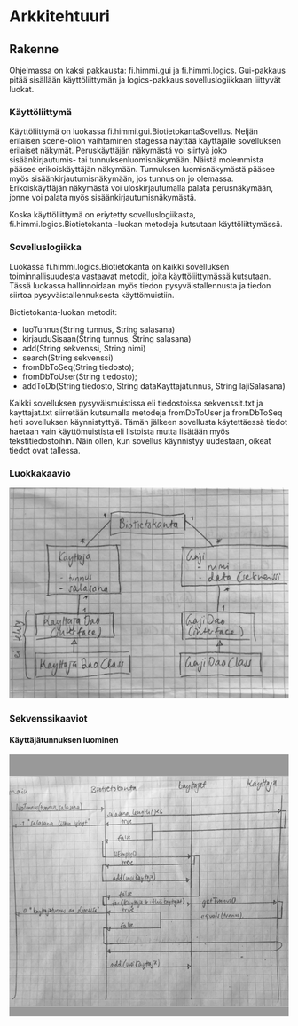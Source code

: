 # Arkkitehtuuri

## Rakenne

Ohjelmassa on kaksi pakkausta: fi.himmi.gui ja fi.himmi.logics. Gui-pakkaus pitää sisällään käyttöliittymän ja logics-pakkaus sovelluslogiikkaan liittyvät luokat.

### Käyttöliittymä

Käyttöliittymä on luokassa fi.himmi.gui.BiotietokantaSovellus. Neljän erilaisen scene-olion vaihtaminen stagessa näyttää käyttäjälle sovelluksen erilaiset näkymät. Peruskäyttäjän näkymästä voi siirtyä joko sisäänkirjautumis- tai tunnuksenluomisnäkymään. Näistä molemmista pääsee erikoiskäyttäjän näkymään. Tunnuksen luomisnäkymästä pääsee myös sisäänkirjautumisnäkymään, jos tunnus on jo olemassa. Erikoiskäyttäjän näkymästä voi uloskirjautumalla palata perusnäkymään, jonne voi palata myös sisäänkirjautumisnäkymästä.

Koska käyttöliittymä on eriytetty sovelluslogiikasta, fi.himmi.logics.Biotietokanta -luokan metodeja kutsutaan käyttöliittymässä. 

### Sovelluslogiikka

Luokassa fi.himmi.logics.Biotietokanta on kaikki sovelluksen toiminnallisuudesta vastaavat metodit, joita käyttöliittymässä kutsutaan. Tässä luokassa hallinnoidaan myös tiedon pysyväistallennusta ja tiedon siirtoa pysyväistallennuksesta käyttömuistiin.

Biotietokanta-luokan metodit:

* luoTunnus(String tunnus, String salasana)
* kirjauduSisaan(String tunnus, String salasana)
* add(String sekvenssi, String nimi)
* search(String sekvenssi)
* fromDbToSeq(String tiedosto);
* fromDbToUser(String tiedosto);
* addToDb(String tiedosto, String dataKayttajatunnus, String lajiSalasana)

Kaikki sovelluksen pysyväismuistissa eli tiedostoissa sekvenssit.txt ja kayttajat.txt siirretään kutsumalla metodeja fromDbToUser ja fromDbToSeq heti sovelluksen käynnistyttyä. Tämän jälkeen sovellusta käytettäessä tiedot haetaan vain käyttömuistista eli listoista mutta lisätään myös tekstitiedostoihin. Näin ollen, kun sovellus käynnistyy uudestaan, oikeat tiedot ovat tallessa.

### Luokkakaavio

![kuva](/dokumentaatio/kuvat/Screenshot%20(23).png)

### Sekvenssikaaviot

#### Käyttäjätunnuksen luominen

![kuva](/dokumentaatio/kuvat/Screenshot%20(24).png)
